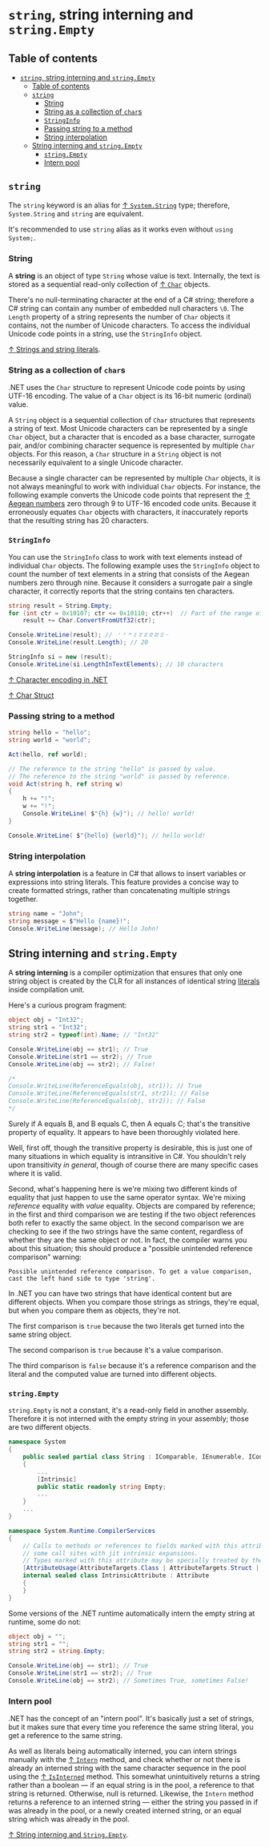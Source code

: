 # `string`, string interning and `string.Empty`

## Table of contents

- [`string`, string interning and `string.Empty`](#string-string-interning-and-stringempty)
  - [Table of contents](#table-of-contents)
  - [`string`](#string)
    - [String](#string-1)
    - [String as a collection of `char`s](#string-as-a-collection-of-chars)
    - [`StringInfo`](#stringinfo)
    - [Passing string to a method](#passing-string-to-a-method)
    - [String interpolation](#string-interpolation)
  - [String interning and `string.Empty`](#string-interning-and-stringempty)
    - [`string.Empty`](#stringempty)
    - [Intern pool](#intern-pool)

## `string`

The `string` keyword is an alias for [↑ `System.String`](https://learn.microsoft.com/en-us/dotnet/api/system.string) type; therefore, `System.String` and `string` are equivalent.

It's recommended to use `string` alias as it works even without `using System;`.

### String

A **string** is an object of type `String` whose value is text. Internally, the text is stored as a sequential read-only collection of [↑ `Char`](https://learn.microsoft.com/en-us/dotnet/api/system.char) objects.

There's no null-terminating character at the end of a C# string; therefore a C# string can contain any number of embedded null characters `\0`. The `Length` property of a string represents the number of `Char` objects it contains, not the number of Unicode characters. To access the individual Unicode code points in a string, use the `StringInfo` object.

[↑ Strings and string literals](https://learn.microsoft.com/en-us/dotnet/csharp/programming-guide/strings/).

### String as a collection of `char`s

.NET uses the `Char` structure to represent Unicode code points by using UTF-16 encoding. The value of a `Char` object is its 16-bit numeric (ordinal) value.

A `String` object is a sequential collection of `Char` structures that represents a string of text. Most Unicode characters can be represented by a single `Char` object, but a character that is encoded as a base character, surrogate pair, and/or combining character sequence is represented by multiple `Char` objects. For this reason, a `Char` structure in a `String` object is not necessarily equivalent to a single Unicode character.

Because a single character can be represented by multiple `Char` objects, it is not always meaningful to work with individual `Char` objects. For instance, the following example converts the Unicode code points that represent the [↑ Aegean numbers](https://en.wikipedia.org/wiki/Aegean_numerals) zero through 9 to UTF-16 encoded code units. Because it erroneously equates `Char` objects with characters, it inaccurately reports that the resulting string has 20 characters.

### `StringInfo`

You can use the `StringInfo` class to work with text elements instead of individual `Char` objects. The following example uses the `StringInfo` object to count the number of text elements in a string that consists of the Aegean numbers zero through nine. Because it considers a surrogate pair a single character, it correctly reports that the string contains ten characters.

```csharp
string result = String.Empty;
for (int ctr = 0x10107; ctr <= 0x10110; ctr++)  // Part of the range of Aegean numbers.
    result += Char.ConvertFromUtf32(ctr);

Console.WriteLine(result); // 𐄇𐄈𐄉𐄊𐄋𐄌𐄍𐄎𐄏𐄐
Console.WriteLine(result.Length); // 20

StringInfo si = new (result);
Console.WriteLine(si.LengthInTextElements); // 10 characters
```

[↑ Character encoding in .NET](https://docs.microsoft.com/en-us/dotnet/standard/base-types/character-encoding-introduction)

[↑ Char Struct](https://docs.microsoft.com/en-us/dotnet/api/system.char)

### Passing string to a method

```csharp
string hello = "hello";
string world = "world";

Act(hello, ref world);

// The reference to the string "hello" is passed by value.
// The reference to the string "world" is passed by reference.
void Act(string h, ref string w)
{
    h += "!";
    w += "!";
    Console.WriteLine( $"{h} {w}"); // hello! world!
}

Console.WriteLine( $"{hello} {world}"); // hello world!
```

### String interpolation

A **string interpolation** is a feature in C# that allows to insert variables or expressions into string literals. This feature provides a concise way to create formatted strings, rather than concatenating multiple strings together.

```csharp
string name = "John";
string message = $"Hello {name}!";
Console.WriteLine(message); // Hello John!
```

## String interning and `string.Empty`

A **string interning** is a compiler optimization that ensures that only one string object is created by the CLR for all instances of identical string [literals](/csharp/literal.md) inside compilation unit.

Here's a curious program fragment:

```csharp
object obj = "Int32";
string str1 = "Int32";
string str2 = typeof(int).Name; // "Int32"

Console.WriteLine(obj == str1); // True
Console.WriteLine(str1 == str2); // True
Console.WriteLine(obj == str2); // False!

/*
Console.WriteLine(ReferenceEquals(obj, str1)); // True
Console.WriteLine(ReferenceEquals(str1, str2)); // False
Console.WriteLine(ReferenceEquals(obj, str2)); // False
*/
```

Surely if A equals B, and B equals C, then A equals C; that's the transitive property of equality. It appears to have been thoroughly violated here.

Well, first off, though the transitive property is desirable, this is just one of many situations in which equality is intransitive in C#. You shouldn't rely upon transitivity *in general*, though of course there are many specific cases where it is valid.

Second, what's happening here is we're mixing two different kinds of equality that just happen to use the same operator syntax. We're mixing *reference* equality with *value* equality. Objects are compared by reference; in the first and third comparison we are testing if the two object references both refer to exactly the same object. In the second comparison we are checking to see if the two strings have the same content, regardless of whether they are the same object or not. In fact, the compiler warns you about this situation; this should produce a "possible unintended reference comparison" warning:

```text
Possible unintended reference comparison. To get a value comparison, cast the left hand side to type 'string'.
```

In .NET you can have two strings that have identical content but are different objects. When you compare those strings as strings, they're equal, but when you compare them as objects, they're not.

The first comparison is `true` because the two literals get turned into the same string object.

The second comparison is `true` because it's a value comparison.

The third comparison is `false` because it's a reference comparison and the literal and the computed value are turned into different objects.

### `string.Empty`

`string.Empty` is not a constant, it's a read-only field in another assembly. Therefore it is not interned with the empty string in your assembly; those are two different objects.

```csharp
namespace System
{
    public sealed partial class String : IComparable, IEnumerable, IConvertible, IEnumerable<char>, IComparable<string?>, IEquatable<string?>, ICloneable
    {
        ...
        [Intrinsic]
        public static readonly string Empty;
        ...
    }
    ...
}
```

```csharp
namespace System.Runtime.CompilerServices
{
    // Calls to methods or references to fields marked with this attribute may be replaced at
    // some call sites with jit intrinsic expansions.
    // Types marked with this attribute may be specially treated by the runtime/compiler.
    [AttributeUsage(AttributeTargets.Class | AttributeTargets.Struct | AttributeTargets.Method | AttributeTargets.Constructor | AttributeTargets.Field, Inherited = false)]
    internal sealed class IntrinsicAttribute : Attribute
    {
    }
}
```

Some versions of the .NET runtime automatically intern the empty string at runtime, some do not:

```csharp
object obj = "";
string str1 = "";
string str2 = string.Empty;

Console.WriteLine(obj == str1); // True
Console.WriteLine(str1 == str2); // True
Console.WriteLine(obj == str2); // Sometimes True, sometimes False!
```

### Intern pool

.NET has the concept of an "intern pool". It's basically just a set of strings, but it makes sure that every time you reference the same string literal, you get a reference to the same string.

As well as literals being automatically interned, you can intern strings manually with the [↑ `Intern`](https://learn.microsoft.com/en-us/dotnet/api/system.string.intern) method, and check whether or not there is already an interned string with the same character sequence in the pool using the [↑ `IsInterned`](https://learn.microsoft.com/en-us/dotnet/api/system.string.isinterned) method. This somewhat unintuitively returns a string rather than a boolean — if an equal string is in the pool, a reference to that string is returned. Otherwise, null is returned. Likewise, the `Intern` method returns a reference to an interned string — either the string you passed in if was already in the pool, or a newly created interned string, or an equal string which was already in the pool.

[↑ String interning and `String.Empty`](https://learn.microsoft.com/en-us/archive/blogs/ericlippert/string-interning-and-string-empty).
